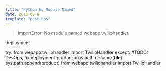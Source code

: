 ```yaml
---
title: "Python No Module Named"
date: 2013-09-6
template: "post.hbs"
---
```


> ImportError: No module named webapp.twiliohandler

deployment

try:
    from webapp.twiliohandler import TwilioHandler
except:
    #TODO: DevOps, fix deployment
    product = os.path.dirname(__file__)
    sys.path.append(product)
    from webapp.twiliohandler import TwilioHandler